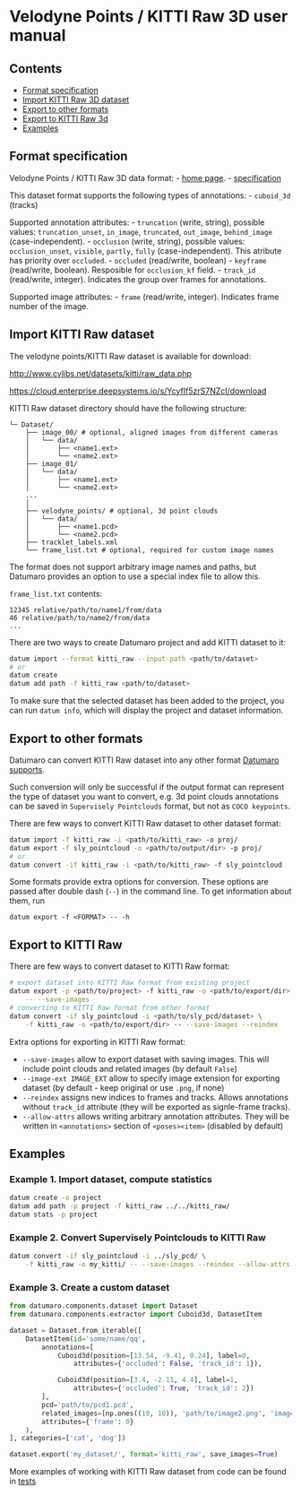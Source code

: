 # Velodyne Points / KITTI Raw 3D user manual

## Contents

- [Format specification](#format-specification)
- [Import KITTI Raw 3D dataset](#import-kitti-raw-dataset)
- [Export to other formats](#export-to-other-formats)
- [Export to KITTI Raw 3d](#export-to-kitti-raw)
- [Examples](#examples)

## Format specification

Velodyne Points / KITTI Raw 3D data format:
    - [home page](http://www.cvlibs.net/datasets/kitti/raw_data.php).
    - [specification](https://s3.eu-central-1.amazonaws.com/avg-kitti/devkit_raw_data.zip)

This dataset format supports the following types of annotations:
    - `cuboid_3d` (tracks)

Supported annotation attributes:
    - `truncation` (write, string), possible values: `truncation_unset`,
        `in_image`, `truncated`, `out_image`, `behind_image` (case-independent).
    - `occlusion` (write, string), possible values: `occlusion_unset`, `visible`,
        `partly`, `fully` (case-independent). This atribute has priority
        over `occluded`.
    - `occluded` (read/write, boolean)
    - `keyframe` (read/write, boolean). Resposible for `occlusion_kf` field.
    - `track_id` (read/write, integer). Indicates the group over frames for
        annotations.

Supported image attributes:
    - `frame` (read/write, integer). Indicates frame number of the image.

## Import KITTI Raw dataset

The velodyne points/KITTI Raw dataset is available for download:

http://www.cvlibs.net/datasets/kitti/raw_data.php

https://cloud.enterprise.deepsystems.io/s/YcyfIf5zrS7NZcI/download

KITTI Raw dataset directory should have the following structure:

<!--lint disable fenced-code-flag-->
```
└─ Dataset/
    ├── image_00/ # optional, aligned images from different cameras
    │   └── data/
    │       ├── <name1.ext>
    │       └── <name2.ext>
    ├── image_01/
    │   └── data/
    │       ├── <name1.ext>
    │       └── <name2.ext>
    ...
    │
    ├── velodyne_points/ # optional, 3d point clouds
    │   └── data/
    │       ├── <name1.pcd>
    │       └── <name2.pcd>
    ├── tracklet_labels.xml
    └── frame_list.txt # optional, required for custom image names

```

The format does not support arbitrary image names and paths, but Datumaro
provides an option to use a special index file to allow this.

`frame_list.txt` contents:
```
12345 relative/path/to/name1/from/data
46 relative/path/to/name2/from/data
...
```

There are two ways to create Datumaro project and add KITTI dataset to it:

```bash
datum import --format kitti_raw --input-path <path/to/dataset>
# or
datum create
datum add path -f kitti_raw <path/to/dataset>
```

To make sure that the selected dataset has been added to the project,
you can run `datum info`, which will display the project and dataset
information.

## Export to other formats

Datumaro can convert KITTI Raw dataset into any other
format [Datumaro supports](../user_manual.md#supported-formats).

Such conversion will only be successful if the output
format can represent the type of dataset you want to convert,
e.g. 3d point clouds annotations can be
saved in `Supervisely Pointclouds` format, but not as `COCO keypoints`.

There are few ways to convert KITTI Raw dataset to other dataset format:

``` bash
datum import -f kitti_raw -i <path/to/kitti_raw> -o proj/
datum export -f sly_pointcloud -o <path/to/output/dir> -p proj/
# or
datum convert -if kitti_raw -i <path/to/kitti_raw> -f sly_pointcloud
```

Some formats provide extra options for conversion.
These options are passed after double dash (`--`) in the command line.
To get information about them, run

`datum export -f <FORMAT> -- -h`

## Export to KITTI Raw

There are few ways to convert dataset to KITTI Raw format:

``` bash
# export dataset into KITTI Raw format from existing project
datum export -p <path/to/project> -f kitti_raw -o <path/to/export/dir> \
    -- --save-images
# converting to KITTI Raw format from other format
datum convert -if sly_pointcloud -i <path/to/sly_pcd/dataset> \
    -f kitti_raw -o <path/to/export/dir> -- --save-images --reindex
```

Extra options for exporting in KITTI Raw format:

- `--save-images` allow to export dataset with saving images. This will
    include point clouds and related images (by default `False`)
- `--image-ext IMAGE_EXT` allow to specify image extension
    for exporting dataset (by default - keep original or use `.png`, if none)
- `--reindex` assigns new indices to frames and tracks. Allows annotations
    without `track_id` attribute (they will be exported as signle-frame tracks).
- `--allow-attrs` allows writing arbitrary annotation attributes. They will
    be written in `<annotations>` section of `<poses><item>`
    (disabled by default)

## Examples

### Example 1. Import dataset, compute statistics

```bash
datum create -o project
datum add path -p project -f kitti_raw ../../kitti_raw/
datum stats -p project
```

### Example 2. Convert Supervisely Pointclouds to KITTI Raw

``` bash
datum convert -if sly_pointcloud -i ../sly_pcd/ \
    -f kitti_raw -o my_kitti/ -- --save-images --reindex --allow-attrs
```

### Example 3. Create a custom dataset

``` python
from datumaro.components.dataset import Dataset
from datumaro.components.extractor import Cuboid3d, DatasetItem

dataset = Dataset.from_iterable([
    DatasetItem(id='some/name/qq',
        annotations=[
            Cuboid3d(position=[13.54, -9.41, 0.24], label=0,
                attributes={'occluded': False, 'track_id': 1}),

            Cuboid3d(position=[3.4, -2.11, 4.4], label=1,
                attributes={'occluded': True, 'track_id': 2})
        ],
        pcd='path/to/pcd1.pcd',
        related_images=[np.ones((10, 10)), 'path/to/image2.png', 'image3.jpg'],
        attributes={'frame': 0}
    ),
], categories=['cat', 'dog'])

dataset.export('my_dataset/', format='kitti_raw', save_images=True)
```

More examples of working with KITTI Raw dataset from code can be found in
[tests](../../tests/test_kitti_raw_format.py)